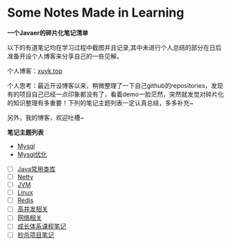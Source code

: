 # Some Notes Made in Learning

**一个Javaer的碎片化笔记清单**

以下的有道笔记均在学习过程中截图并且记录,其中未进行个人总结的部分在日后准备开设个人博客来分享自己的一些见解。

个人博客：[xuyk.top](http://xuyk.top/)

个人思考：最近开设博客以来，稍微整理了一下自己github的repositories，发现有的项目自己已经一点印象都没有了，看着demo一脸茫然，突然就发觉对碎片化的知识整理有多重要！下列的笔记主题列表一定认真总结，多多补充~

另外，我的博客，欢迎吐槽~

**笔记主题列表**
- [Mysql](http://note.youdao.com/noteshare?id=55ab2f7c2ee5ede8977d4818287dc719)
- [Mysql优化](http://note.youdao.com/noteshare?id=81a941faf62ae05bb45700244784e8cb)
- [ ] [Java常用类库](http://note.youdao.com/noteshare?id=f6734aa86f5d66302d9728c529b44969)
- [ ] [Netty](http://note.youdao.com/noteshare?id=56ab417b4452c62c4a705b438a0c52e9)
- [ ] [JVM](http://note.youdao.com/noteshare?id=b13184a9bd1fc410a03776093446684f)
- [ ] [Linux](http://note.youdao.com/noteshare?id=b9d38bd3bb42e5e309bf6dbdbb87662c)
- [ ] [Redis](http://note.youdao.com/noteshare?id=c2e5bac167eb07c53f05797a4101b3fc)
- [ ] [高并发相关](http://note.youdao.com/noteshare?id=245e3e05034fb68b8112d365a5c0866d)
- [ ] [网络相关](http://note.youdao.com/noteshare?id=fce18f52dc57b3b38e761e2583f6c6c6)
- [ ] [成长体系课程笔记](http://note.youdao.com/s/aHMtVqmO)
- [ ] [秒杀项目笔记](http://note.youdao.com/s/Ipel0XSb)
